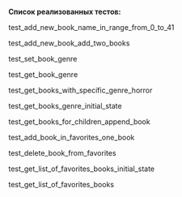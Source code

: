 **Список реализованных тестов:**

test_add_new_book_name_in_range_from_0_to_41

test_add_new_book_add_two_books

test_set_book_genre

test_get_book_genre

test_get_books_with_specific_genre_horror

test_get_books_genre_initial_state

test_get_books_for_children_append_book

test_add_book_in_favorites_one_book

test_delete_book_from_favorites

test_get_list_of_favorites_books_initial_state

test_get_list_of_favorites_books